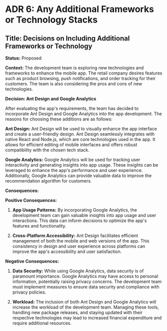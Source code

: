 # ADR 6: Any Additional Frameworks or Technology Stacks

## Title: Decisions on Including Additional Frameworks or Technology

**Status:** Proposed

**Context:**
The development team is exploring new technologies and frameworks to enhance the mobile app. The retail company desires features such as product browsing, push notifications, and order tracking for their customers. The team is also considering the pros and cons of new technologies.

**Decision: Ant Design and Google Analytics**

After evaluating the app's requirements, the team has decided to incorporate Ant Design and Google Analytics into the app development. The reasons for choosing these additions are as follows:

**Ant Design:**
Ant Design will be used to visually enhance the app interface and create a user-friendly design. Ant Design seamlessly integrates with native React and Node.js, which are core technologies used in the app. It allows for efficient editing of mobile interfaces and offers robust compatibility with the chosen tech stack.

**Google Analytics:**
Google Analytics will be used for tracking user interactivity and generating insights into app usage. These insights can be leveraged to enhance the app's performance and user experience. Additionally, Google Analytics can provide valuable data to improve the recommendation algorithm for customers.

**Consequences:**

**Positive Consequences:**

1. **App Usage Patterns:** By incorporating Google Analytics, the development team can gain valuable insights into app usage and user interactions. This data can inform decisions to optimize the app's features and functionality.

2. **Cross-Platform Accessibility:** Ant Design facilitates efficient management of both the mobile and web versions of the app. This consistency in design and user experience across platforms can improve the app's accessibility and user satisfaction.

**Negative Consequences:**

1. **Data Security:** While using Google Analytics, data security is of paramount importance. Google Analytics may have access to personal information, potentially raising privacy concerns. The development team must implement measures to ensure data security and compliance with privacy policies.

2. **Workload:** The inclusion of both Ant Design and Google Analytics will increase the workload of the development team. Managing these tools, handling new package releases, and staying updated with their respective technologies may lead to increased financial expenditure and require additional resources.
